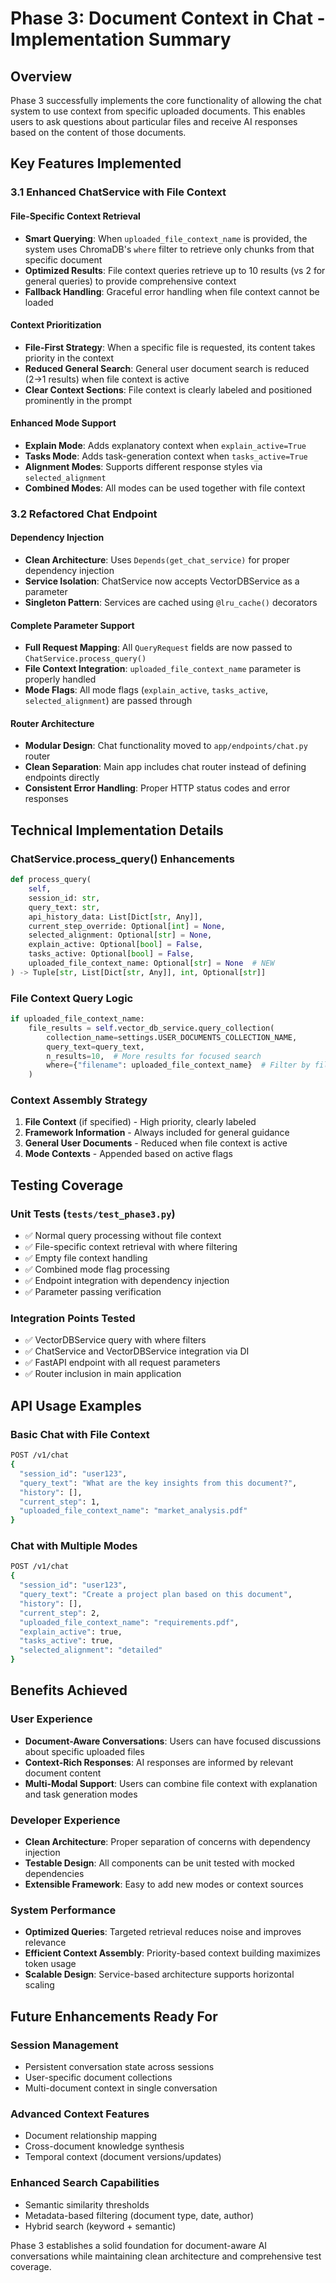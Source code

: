 # Phase 3: Document Context in Chat - Implementation Summary

## Overview
Phase 3 successfully implements the core functionality of allowing the chat system to use context from specific uploaded documents. This enables users to ask questions about particular files and receive AI responses based on the content of those documents.

## Key Features Implemented

### 3.1 Enhanced ChatService with File Context

#### File-Specific Context Retrieval
- **Smart Querying**: When `uploaded_file_context_name` is provided, the system uses ChromaDB's `where` filter to retrieve only chunks from that specific document
- **Optimized Results**: File context queries retrieve up to 10 results (vs 2 for general queries) to provide comprehensive context
- **Fallback Handling**: Graceful error handling when file context cannot be loaded

#### Context Prioritization
- **File-First Strategy**: When a specific file is requested, its content takes priority in the context
- **Reduced General Search**: General user document search is reduced (2→1 results) when file context is active
- **Clear Context Sections**: File context is clearly labeled and positioned prominently in the prompt

#### Enhanced Mode Support
- **Explain Mode**: Adds explanatory context when `explain_active=True`
- **Tasks Mode**: Adds task-generation context when `tasks_active=True`  
- **Alignment Modes**: Supports different response styles via `selected_alignment`
- **Combined Modes**: All modes can be used together with file context

### 3.2 Refactored Chat Endpoint

#### Dependency Injection
- **Clean Architecture**: Uses `Depends(get_chat_service)` for proper dependency injection
- **Service Isolation**: ChatService now accepts VectorDBService as a parameter
- **Singleton Pattern**: Services are cached using `@lru_cache()` decorators

#### Complete Parameter Support
- **Full Request Mapping**: All `QueryRequest` fields are now passed to `ChatService.process_query()`
- **File Context Integration**: `uploaded_file_context_name` parameter is properly handled
- **Mode Flags**: All mode flags (`explain_active`, `tasks_active`, `selected_alignment`) are passed through

#### Router Architecture
- **Modular Design**: Chat functionality moved to `app/endpoints/chat.py` router
- **Clean Separation**: Main app includes chat router instead of defining endpoints directly
- **Consistent Error Handling**: Proper HTTP status codes and error responses

## Technical Implementation Details

### ChatService.process_query() Enhancements
```python
def process_query(
    self, 
    session_id: str, 
    query_text: str, 
    api_history_data: List[Dict[str, Any]], 
    current_step_override: Optional[int] = None,
    selected_alignment: Optional[str] = None,
    explain_active: Optional[bool] = False,
    tasks_active: Optional[bool] = False,
    uploaded_file_context_name: Optional[str] = None  # NEW
) -> Tuple[str, List[Dict[str, Any]], int, Optional[str]]
```

### File Context Query Logic
```python
if uploaded_file_context_name:
    file_results = self.vector_db_service.query_collection(
        collection_name=settings.USER_DOCUMENTS_COLLECTION_NAME,
        query_text=query_text,
        n_results=10,  # More results for focused search
        where={"filename": uploaded_file_context_name}  # Filter by file
    )
```

### Context Assembly Strategy
1. **File Context** (if specified) - High priority, clearly labeled
2. **Framework Information** - Always included for general guidance  
3. **General User Documents** - Reduced when file context is active
4. **Mode Contexts** - Appended based on active flags

## Testing Coverage

### Unit Tests (`tests/test_phase3.py`)
- ✅ Normal query processing without file context
- ✅ File-specific context retrieval with where filtering
- ✅ Empty file context handling
- ✅ Combined mode flag processing
- ✅ Endpoint integration with dependency injection
- ✅ Parameter passing verification

### Integration Points Tested
- ✅ VectorDBService query with where filters
- ✅ ChatService and VectorDBService integration via DI
- ✅ FastAPI endpoint with all request parameters
- ✅ Router inclusion in main application

## API Usage Examples

### Basic Chat with File Context
```bash
POST /v1/chat
{
  "session_id": "user123",
  "query_text": "What are the key insights from this document?",
  "history": [],
  "current_step": 1,
  "uploaded_file_context_name": "market_analysis.pdf"
}
```

### Chat with Multiple Modes
```bash
POST /v1/chat
{
  "session_id": "user123", 
  "query_text": "Create a project plan based on this document",
  "history": [],
  "current_step": 2,
  "uploaded_file_context_name": "requirements.pdf",
  "explain_active": true,
  "tasks_active": true,
  "selected_alignment": "detailed"
}
```

## Benefits Achieved

### User Experience
- **Document-Aware Conversations**: Users can have focused discussions about specific uploaded files
- **Context-Rich Responses**: AI responses are informed by relevant document content
- **Multi-Modal Support**: Users can combine file context with explanation and task generation modes

### Developer Experience  
- **Clean Architecture**: Proper separation of concerns with dependency injection
- **Testable Design**: All components can be unit tested with mocked dependencies
- **Extensible Framework**: Easy to add new modes or context sources

### System Performance
- **Optimized Queries**: Targeted retrieval reduces noise and improves relevance
- **Efficient Context Assembly**: Priority-based context building maximizes token usage
- **Scalable Design**: Service-based architecture supports horizontal scaling

## Future Enhancements Ready For

### Session Management
- Persistent conversation state across sessions
- User-specific document collections
- Multi-document context in single conversation

### Advanced Context Features  
- Document relationship mapping
- Cross-document knowledge synthesis
- Temporal context (document versions/updates)

### Enhanced Search Capabilities
- Semantic similarity thresholds
- Metadata-based filtering (document type, date, author)
- Hybrid search (keyword + semantic)

Phase 3 establishes a solid foundation for document-aware AI conversations while maintaining clean architecture and comprehensive test coverage.
